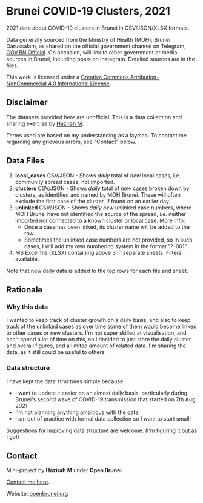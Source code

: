# Brunei COVID-19 Clusters, 2021

2021 data about COVID-19 clusters in Brunei in CSV/JSON/XLSX formats.

Data generally sourced from the Ministry of Health (MOH), Brunei Darussalam, as shared on the official government channel on Telegram, [GOV.BN Official](https://t.me/govbnofficial). On occasion, will link to other government or media sources in Brunei, including posts on Instagram. Detailed sources are in the files.

This work is licensed under a [Creative Commons Attribution-NonCommercial 4.0 International License](http://creativecommons.org/licenses/by-nc/4.0/).

## Disclaimer

The datasets provided here are unofficial. This is a data collection and sharing exercise by [Hazirah M](https://possiblyzebra.notion.site/Contact-Me-e88daff714834f3a9fac11413ed48b6).

Terms used are based on my understanding as a layman. To contact me regarding any grievous errors, see "Contact" below.

## Data Files

1. **local_cases** CSV/JSON - Shows _daily_ total of _new_ local cases, i.e. community spread cases, not imported.
2. **clusters** CSV/JSON - Shows _daily_ total of _new_ cases broken down by clusters, as identified and named by MOH Brunei. These will often exclude the first case of the cluster, if found on an earlier day.
3. **unlinked** CSV/JSON - Shows _daily new_ unlinked case numbers, where MOH Brunei have not identified the source of the spread, i.e. neither imported nor connected to a known cluster or local case. More info:
    - Once a case has been linked, its cluster name will be added to the row.
    - Sometimes the unlinked case numbers are not provided, so in such cases, I will add my own numbering system in the format "?-001".
4. MS Excel file (XLSX) containing above 3 in separate sheets. Filters available.

Note that new daily data is added to the top rows for each file and sheet.

## Rationale

### Why this data

I wanted to keep track of cluster growth on a daily basis, and also to keep track of the unlinked cases as over time some of them would become linked to other cases or new clusters. I'm not super skilled at visualisation, and can't spend a lot of time on this, so I decided to just store the daily cluster and overall figures, and a limited amount of related data. I'm sharing the data, as it still could be useful to others. 

### Data structure

I have kept the data structures simple because:

* I want to update it easier on an almost daily basis, particularly during Brunei's second wave of COVID-19 transmission that started on 7th Aug 2021
* I'm not planning anything ambitious with the data
* I am out of practice with formal data collection so I want to start small!

Suggestions for improving data structure are welcome. (I'm figuring it out as I go!)

## Contact

Mini-project by **Hazirah M** under **Open Brunei**.

[Contact me here](https://possiblyzebra.notion.site/Contact-Me-e88daff714834f3a9fac11413ed48b6).

Website: [openbrunei.org](http://openbrunei.org)
